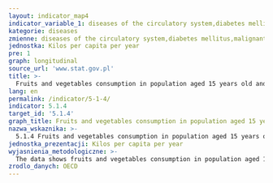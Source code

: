 ```yaml
---
layout: indicator_map4
indicator_variable_1: diseases of the circulatory system,diabetes mellitus,malignant neoplasms,chronic respiratory disease
kategorie: diseases
zmienne: diseases of the circulatory system,diabetes mellitus,malignant neoplasms,chronic respiratory disease
jednostka: Kilos per capita per year
pre: 1
graph: longitudinal
source_url: 'www.stat.gov.pl'
title: >-
  Fruits and vegetables consumption in population aged 15 years old and over
lang: en
permalink: /indicator/5-1-4/
indicator: 5.1.4
target_id: '5.1.4'
graph_title: Fruits and vegetables consumption in population aged 15 years old and over
nazwa_wskaznika: >-
  5.1.4 Fruits and vegetables consumption in population aged 15 years old and over
jednostka_prezentacji: Kilos per capita per year
wyjasnienia_metodologiczne: >-
  The data shows fruits and vegetables consumption in population aged 15 years old and over per year
zrodlo_danych: OECD
---
```

